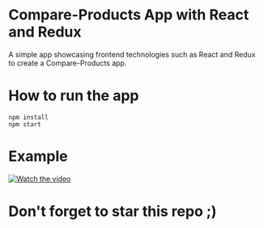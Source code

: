 # Compare-Products App with React and Redux

A simple app showcasing frontend technologies such as React and Redux to create a Compare-Products app.<br/>

# How to run the app

    npm install
    npm start

# Example

[![Watch the video](https://img.youtube.com/vi/IXrYfrjF084/0.jpg)](https://www.youtube.com/watch?v=IXrYfrjF084)

# Don't forget to star this repo ;)
